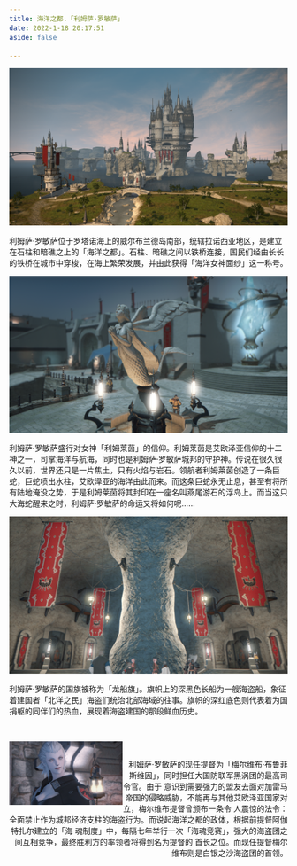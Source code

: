 ```yaml
---
title: 海洋之都.「利姆萨·罗敏萨」
date: 2022-1-18 20:17:51
aside: false

---
```


<img src="Books/异世旅志/利姆萨·罗敏萨.png" alt="利姆萨·罗敏萨" style="zoom:50%;" />

利姆萨·罗敏萨位于罗塔诺海上的威尔布兰德岛南部，统辖拉诺西亚地区，是建立在石柱和暗礁之上的「海洋之都」。石柱、暗礁之间以铁桥连接，国民们经由长长的铁桥在城市中穿梭，在海上繁荣发展，并由此获得「海洋女神面纱」这一称号。



<img src="Books/异世旅志/利姆莱茵 雕像.png" alt="利姆莱茵 雕像" style="zoom:50%;" />

利姆萨·罗敏萨盛行对女神「利姆莱茵」的信仰。利姆莱茵是艾欧泽亚信仰的十二神之一，司掌海洋与航海，同时也是利姆萨·罗敏萨城邦的守护神。传说在很久很久以前，世界还只是一片焦土，只有火焰与岩石。领航者利姆莱茵创造了一条巨蛇，巨蛇喷出水柱，艾欧泽亚的海洋由此而来。而这条巨蛇永无止息，甚至有将所有陆地淹没之势，于是利姆莱茵将其封印在一座名叫燕尾游石的浮岛上。而当这只大海蛇醒来之时，利姆萨·罗敏萨的命运又将如何呢......



<img src="Books/异世旅志/龙船旗.png" alt="龙船旗" style="zoom:50%;" />

利姆萨·罗敏萨的国旗被称为「龙船旗」。旗帜上的深黑色长船为一艘海盗船，象征着建国者「北洋之民」海盗们统治北部海域的往事。旗帜的深红底色则代表着为国捐躯的同伴们的热血，展现着海盗建国的那段鲜血历史。

<br>

<img align="left" img src="Books/异世旅志/梅尔维布·布鲁菲斯维因.png" alt="梅尔维布·布鲁菲斯维因" style="zoom:20%;" />  <p align="right">利姆萨·罗敏萨的现任提督为「梅尔维布·布鲁菲斯维因」，同时担任大国防联军黑涡团的最高司令官。由于 意识到需要强力的盟友去面对加雷马帝国的侵略威胁，不能再与其他艾欧泽亚国家对立，梅尔维布提督曾颁布一条令 人震惊的法令：全面禁止作为城邦经济支柱的海盗行为。而说起海洋之都的政体，根据前提督阿伽特扎尔建立的「海 魂制度」中，每隔七年举行一次「海魂竞赛」，强大的海盗团之间互相竞争，最终胜利方的率领者将得到名为提督的 首长之位。而现任提督梅尔维布则是白银之沙海盗团的首领。</p>







































